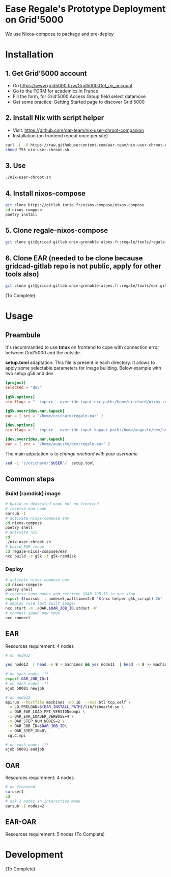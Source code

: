 
Ease Regale's Prototype Deployment on Grid'5000
============================================================

We use Nixos-compose to package and pre-deploy

# Installation

## 1. Get Grid'5000 account
 - Go https://www.grid5000.fr/w/Grid5000:Get_an_account
 - Go to the FORM for academics in France
 - Fill the form, for Grid’5000 Access Group field select datamove
 - Get some practice: 
   Getting Started page to discover Grid’5000
   
## 2. Install Nix with script helper
 - Visit: https://github.com/oar-team/nix-user-chroot-companion
 - Installation (on frontend repeat once per site)   
 ```bash
 curl -L -O https://raw.githubusercontent.com/oar-team/nix-user-chroot-companion/master/nix-user-chroot.s 
 chmod 755 nix-user-chroot.sh
```
## 3. Use

```bash
./nix-user-chroot.sh
```

## 4. Install nixos-compose
```bash
git clone https://gitlab.inria.fr/nixos-compose/nixos-compose
cd nixos-compose
poetry install
```

## 5. Clone regale-nixos-compose
```bash
git clone git@gricad-gitlab.univ-grenoble-alpes.fr:regale/tools/regale-nixos-compose.git
```

## 6. Clone EAR (needed to be clone because gridcad-gitlab repo is not public, apply for other tools also)
```bash
git clone git@gricad-gitlab.univ-grenoble-alpes.fr:regale/tools/ear.git
```

(To Complete)

# Usage

## Preambule 
It's recommanded to use **tmux** on frontend to cope with connection error between Grid'5000 and the outside.

**setup.toml** adaptation:
This file is present in each directory. It allows to apply some selectable parameters for image building.
Below example with two setup g5k and dev

```toml
[project]
selected = "dev"
        
[g5k.options]
nix-flags = "--impure --override-input nxc path:/home/orichard/nixos-compose/dev --override-input kapack path:/home/orichard/nur-kapack/ear"
          
[g5k.overrides.nur.kapack]
ear = { src = "/home/orichard/regale-ear" }

[dev.options]
nix-flags = "--impure --override-input kapack path:/home/auguste/dev/nur-kapack/ear"

[dev.overrides.nur.kapack]
ear = { src = "/home/auguste/dev/regale-ear" }
```

The main adpatation is to *change orichard with your username* 
```bash
sed -i 's/orichard/'$USER'/' setup.toml
```

## Common steps

### Build (ramdisk) image
```bash
# build on dedicated node not on frontend 
# reserve one node
oarsub -I
# activate nixos-compose env
cd nixos-compose
poetry shell
# activate nix
cd
./nix-user-chroot.sh
# build EAR image
cd regale-nixos-compose/ear
nxc build -s g5k -f g5k-ramdisk
```
### Deploy 

```bash
# activate nixos-compose env
cd nixos-compose
poetry shell
# reserve some nodes and retrieve $OAR_JOB_ID in one step
export $(oarsub -l nodes=5,walltime=2:0 "$(nxc helper g5k_script) 2h" | grep OAR_JOB_ID)
# deploy (use last built image)
nxc start -m ./OAR.$OAR_JOB_ID.stdout -W
# connect spawn new tmux
nxc connect
```

## EAR
Resources requirement: 4 nodes
```bash
# on node12

yes node12  | head -n 8 > machines && yes node11  | head -n 8 >> machines
   
# on each nodes !!!
export OAR_JOB_ID=1
# on each nodes !!!
ejob 50001 newjob

# on node12
mpirun --hostfile machines -np 16  --mca btl tcp,self \
 -x LD_PRELOAD=${EAR_INSTALL_PATH}/lib/libearld.so \
 -x OAR_EAR_LOAD_MPI_VERSION=ompi \
 -x OAR_EAR_LOADER_VERBOSE=4 \
 -x OAR_STEP_NUM_NODES=2 \
 -x OAR_JOB_ID=$OAR_JOB_ID\
 -x OAR_STEP_ID=0\
 cg.C.mpi

# on each nodes !!! 
ejob 50001 endjob
```
## OAR
Resources requirement: 4 nodes
```bash
# on frontend
su user1
cd
# ask 2 nodes in interactive mode
oarsub -I nodes=2
```

## EAR-OAR
Resources requirement: 5 nodes
(To Complete)

# Development
(To Complete)
